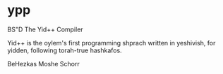 # ypp
BS"D
The Yid++ Compiler

Yid++ is the oylem's first programming shprach written in yeshivish, for yidden, following torah-true hashkafos.

BeHezkas Moshe Schorr
